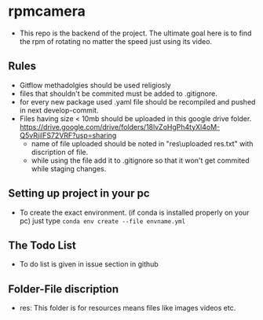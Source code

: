 # rpmcamera
- This repo is the backend of the project. The ultimate goal here is to find the rpm of rotating no matter the speed just using its video.

## Rules
- Gitflow methadolgies should be used religiosly
- files that shouldn't be commited must be added to .gitignore.
- for every new package used .yaml file should be recompiled and pushed in next develop-commit.
- Files having size < 10mb should be uploaded in this google drive folder.
    https://drive.google.com/drive/folders/18lvZoHgPh4tyXl4oM-Q5vRjilFS72VRF?usp=sharing
    - name of file uploaded should be noted in "res\uploaded res.txt" with discription of file.
    - while using the file add it to .gitignore so that it won't get commited while staging changes.

## Setting up project in your pc
- To create the exact environment. (if conda is installed properly on your pc) just type
``conda env create --file envname.yml``

## The Todo List
- To do list is given in issue section in github

## Folder-File discription
- res: This folder is for resources means files like images videos etc.